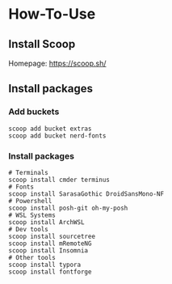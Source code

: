 # How-To-Use

## Install Scoop

Homepage: https://scoop.sh/

## Install packages

### Add buckets

```
scoop add bucket extras
scoop add bucket nerd-fonts
```

### Install packages

```
# Terminals
scoop install cmder terminus
# Fonts
scoop install SarasaGothic DroidSansMono-NF
# Powershell
scoop install posh-git oh-my-posh
# WSL Systems
scoop install ArchWSL
# Dev tools
scoop install sourcetree
scoop install mRemoteNG
scoop install Insomnia
# Other tools
scoop install typora
scoop install fontforge

```

